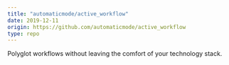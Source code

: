 ```yaml
---
title: "automaticmode/active_workflow"
date: 2019-12-11
origin: https://github.com/automaticmode/active_workflow
type: repo
---
```


Polyglot workflows without leaving the comfort of your technology stack.